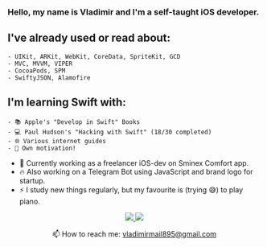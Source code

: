 ### Hello, my name is Vladimir and I'm a self-taught iOS developer.

## I've already used or read about:
    - UIKit, ARKit, WebKit, CoreData, SpriteKit, GCD
    - MVC, MVVM, VIPER
    - CocoaPods, SPM
    - SwiftyJSON, Alamofire

## I'm learning Swift with:
    - 📚 Apple's "Develop in Swift" Books
    - 💻 Paul Hudson's "Hacking with Swift" (18/30 completed)
    - 🌐 Various internet guides
    - 🐂 Own motivation!

- 🔭 Currently working as a freelancer iOS-dev on Sminex Comfort app.
- 🔥 Also working on a Telegram Bot using JavaScript and brand logo for startup.
- ⚡ I study new things regularly, but my favourite is (trying 😅) to play piano.

<p align='center'>
   <a href="www.linkedin.com/in/giralis">
       <img src="https://img.shields.io/badge/linkedin-%230077B5.svg?&style=for-the-badge&logo=linkedin&logoColor=white"/>
   </a>
   <a href="https://www.codewars.com/users/Giralis">
       <img src="https://img.shields.io/badge/codewars-%230077B5.svg?&style=for-the-badge&logo=codewars&logoColor=red"/>
   </a>
<p align='center'>
   📫 How to reach me: <a href='mailto:vladimirmail895@gmail.com'>vladimirmail895@gmail.com</a>
</p>
